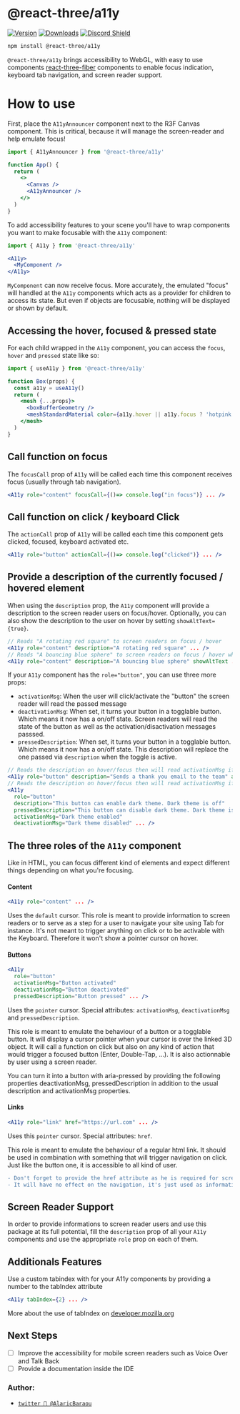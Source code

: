 <h1>@react-three/a11y</h1>

[![Version](https://img.shields.io/npm/v/@react-three/a11y?style=flat&colorA=000000&colorB=000000)](https://www.npmjs.com/package/@react-three/a11y)
[![Downloads](https://img.shields.io/npm/dt/@react-three/a11y.svg?style=flat&colorA=000000&colorB=000000)](https://www.npmjs.com/package/@react-three/a11y)
[![Discord Shield](https://img.shields.io/discord/740090768164651008?style=flat&colorA=000000&colorB=000000&label=discord&logo=discord&logoColor=ffffff)](https://discord.gg/ZZjjNvJ)

```bash
npm install @react-three/a11y
```

`@react-three/a11y` brings accessibility to WebGL, with easy to use components [react-three-fiber](https://github.com/pmndrs/react-three-fiber) components to enable focus indication, keyboard tab navigation, and screen reader support.

# How to use

First, place the `A11yAnnouncer` component next to the R3F Canvas component. This is critical, because it will manage the screen-reader and help emulate focus!

```jsx
import { A11yAnnouncer } from '@react-three/a11y'

function App() {
  return (
    <>
      <Canvas />
      <A11yAnnouncer />
    </>
  )
}
```

To add accessibility features to your scene you'll have to wrap components you want to make focusable with the `A11y` component:

```jsx
import { A11y } from '@react-three/a11y'

<A11y>
  <MyComponent />
</A11y>
```

`MyComponent` can now receive focus. More accurately, the emulated "focus" will handled at the `A11y` components which acts as a provider for children to access its state. But even if objects are focusable, nothing will be displayed or shown by default.

## Accessing the hover, focused & pressed state

For each child wrapped in the `A11y` component, you can access the `focus`, `hover` and `pressed` state like so:

```jsx
import { useA11y } from '@react-three/a11y'

function Box(props) {
  const a11y = useA11y()
  return (
    <mesh {...props}>
      <boxBufferGeometry />
      <meshStandardMaterial color={a11y.hover || a11y.focus ? 'hotpink' : 'orange'} />
    </mesh>
  )
}
```

## Call function on focus

The `focusCall` prop of `A11y` will be called each time this component receives focus (usually through tab navigation).

```jsx
<A11y role="content" focusCall={()=> console.log("in focus")} ... />
```

## Call function on click / keyboard Click

The `actionCall` prop of `A11y` will be called each time this component gets clicked, focused, keyboard activated etc.

```jsx
<A11y role="button" actionCall={()=> console.log("clicked")} ... />
```

## Provide a description of the currently focused / hovered element

When using the `description` prop, the `A11y` component will provide a description to the screen reader users on focus/hover.
Optionally, you can also show the description to the user on hover by setting `showAltText={true}`.

```jsx
// Reads "A rotating red square" to screen readers on focus / hover
<A11y role="content" description="A rotating red square" ... />
// Reads "A bouncing blue sphere" to screen readers on focus / hover while also showing it on mouseover
<A11y role="content" description="A bouncing blue sphere" showAltText ... />
```

If your `A11y` component has the `role="button"`, you can use three more props:

- `activationMsg`: When the user will click/activate the "button" the screen reader will read the passed message
- `deactivationMsg`: When set, it turns your button in a togglable button. Which means it now has a on/off state. Screen readers will read the state of the button as well as the activation/disactivation messages passsed.
- `pressedDescription`: When set, it turns your button in a togglable button. Which means it now has a on/off state. This description will replace the one passed via `description` when the toggle is active.

```jsx
// Reads the description on hover/focus then will read activationMsg if clicked/pressed
<A11y role="button" description="Sends a thank you email to the team" activationMsg="Email is sending" ... />
// Reads the description on hover/focus then will read activationMsg if turned on or deactivationMsg if tuned off
<A11y
  role="button"
  description="This button can enable dark theme. Dark theme is off"
  pressedDescription="This button can disable dark theme. Dark theme is on"
  activationMsg="Dark theme enabled"
  deactivationMsg="Dark theme disabled" ... />
```

## The three roles of the `A11y` component

Like in HTML, you can focus different kind of elements and expect different things depending on what you're focusing.

#### Content

```jsx
<A11y role="content" ... />
```

Uses the `default` cursor. This role is meant to provide information to screen readers or to serve as a step for a user to navigate your site using Tab for instance. It's not meant to trigger anything on click or to be activable with the Keyboard. Therefore it won't show a pointer cursor on hover.

#### Buttons


```jsx
<A11y
  role="button"
  activationMsg="Button activated"
  deactivationMsg="Button deactivated"
  pressedDescription="Button pressed" ... />
```

Uses the `pointer` cursor. Special attributes: `activationMsg`, `deactivationMsg` and `pressedDescription`.

This role is meant to emulate the behaviour of a button or a togglable button. It will display a cursor pointer when your cursor is over the linked 3D object. It will call a function on click but also on any kind of action that would trigger a focused button (Enter, Double-Tap, ...). It is also actionnable by user using a screen reader.

You can turn it into a button with aria-pressed by providing the following properties deactivationMsg, pressedDescription in addition to the usual description and activationMsg properties.

#### Links


```jsx
<A11y role="link" href="https://url.com" ... />
```

Uses this `pointer` cursor. Special attributes: `href`.

This role is meant to emulate the behaviour of a regular html link. It should be used in combination with something that will trigger navigation on click. Just like the button one, it is accessible to all kind of user.

```diff
- Don't forget to provide the href attribute as he is required for screen readers to read it correctly !
- It will have no effect on the navigation, it's just used as information
```

## Screen Reader Support

In order to provide informations to screen reader users and use this package at its full potential, fill the `description` prop of all your `A11y` components and use the appropriate `role` prop on each of them.

## Additionals Features

Use a custom tabindex with for your A11y components by providing a number to the tabIndex attribute

```jsx
<A11y tabIndex={2} ... />
```

More about the use of tabIndex on <a href="https://developer.mozilla.org/en-US/docs/Web/HTML/Global_attributes/tabindex">developer.mozilla.org</a>

## Next Steps

- [ ] Improve the accessibility for mobile screen readers such as Voice Over and Talk Back
- [ ] Provide a documentation inside the IDE

### Author:

- [`twitter 👋 @AlaricBaraou`](https://twitter.com/AlaricBaraou)
